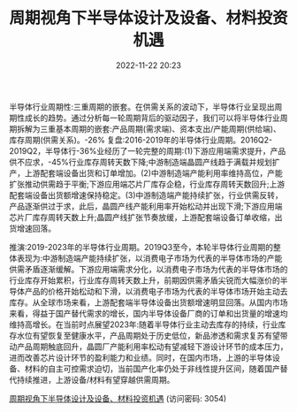 ﻿---
title: 周期视角下半导体设计及设备、材料投资机遇
date: 2022-11-22 20:23
tags:
- 半导体行业
updated: 1970-01-01 08:00:00
---

半导体行业周期性:三重周期的嵌套。在供需关系的波动下，半导体行业呈现出周期性成长的趋势。通过分析每一轮周期背后的驱动因子，我们可以将半导体行业周期拆解为三重基本周期的嵌套:产品周期(需求端)、资本支出/产能周期(供给端)、库存周期(供需关系)。-26%
复盘:2016-2019年的半导体行业周期。2016Q2-2019Q2，半导体行-36%业经历了一轮完整的周期:(1)下游应用端需求提升，产品供不应求，-45%行业库存周转天数下降;中游制造端晶圆产线趋于满载并规划扩产，上游配套端设备出货和订单增加。(2)中游制造端产能利用率维持高位，产能扩张推动供需趋于平衡;下游应用端芯片厂库存企稳，行业库存周转天数回升;上游配套端设备出货额增速保持稳定。(3)中游制造端产能持续扩张，行业供需反转，产品逐渐供过于求，此后，晶圆产线产能利用率开始松动并出现下滑;下游应用端芯片厂库存周转天数上升;晶圆产线扩张节奏放缓，上游配套端设备订单收缩，出货增速回落。
<!-- more -->
推演:2019-2023年的半导体行业周期。2019Q3至今，本轮半导体行业周期的整体表现为:中游制造端产能持续扩张，以消费电子市场为代表的半导体市场的产能供需矛盾逐渐缓解。下游应用端需求分化，以消费电子市场为代表的半导体市场的行业库存开始累积，行业库存周转天数上升，前期因供需矛盾尖锐而大幅涨价的半导体产品的价格开始松动和下滑，以消费电子市场为代表的半导体市场开始主动去库存。从全球市场来看，上游配套端半导体设备出货额增速明显回落。从国内市场来看，得益于国产替代需求的增长，国内半导体设备厂商的订单和出货量的增速均维持高增长。在当前时点展望2023年:随着半导体行业主动去库存的持续，行业库存水位有望恢复至健康水平，产品周期处于历史低位，新品渗透和需求复苏有望带动产品周期触底回升，晶圆厂产能利用率松动有望减轻下游设计环节的成本压力，进而改善芯片设计环节的盈利能力和业绩。同时，在国内市场，上游的半导体设备、材料的自主可控需求迫切，当前国产化率仍处于非线性提升区间，随着国产替代持续推进，上游设备/材料有望穿越供需周期。

[周期视角下半导体设计及设备、材料投资机遇](https://url12.ctfile.com/f/3948612-730568089-25adee?p=3054)
(访问密码: 3054)
